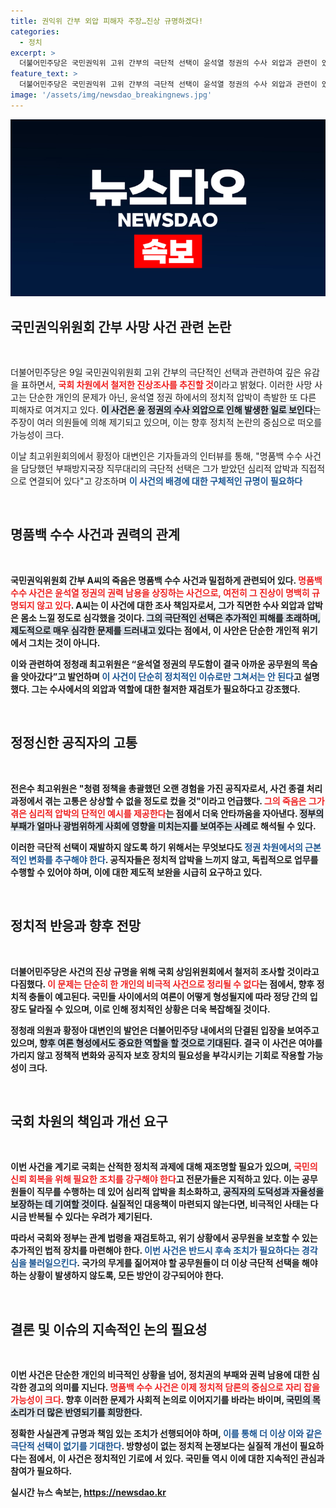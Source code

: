 ```yaml
---
title: 권익위 간부 외압 피해자 주장…진상 규명하겠다!
categories:
  - 정치
excerpt: >
  더불어민주당은 국민권익위 고위 간부의 극단적 선택이 윤석열 정권의 수사 외압과 관련이 있다며 국회 차원의 진상 규명을 예고했다. 이 사건은 공무원이 고통받는 현실을 심각하게 드러내고 있다.
feature_text: >
  더불어민주당은 국민권익위 고위 간부의 극단적 선택이 윤석열 정권의 수사 외압과 관련이 있다며 국회 차원의 진상 규명을 예고했다. 이 사건은 공무원이 고통받는 현실을 심각하게 드러내고 있다.
image: '/assets/img/newsdao_breakingnews.jpg'
---
```


<p><img src="/assets/img/newsdao_breakingnews.jpg" alt="flaretime 속보" /></p>

<h2 data-ke-size="size26">국민권익위원회 간부 사망 사건 관련 논란</h2>

<p data-ke-size="size16">&nbsp;</p>

<p>더불어민주당은 9일 국민권익위원회 고위 간부의 극단적인 선택과 관련하여 깊은 유감을 표하면서, <b><span style="color: #ee2323;">국회 차원에서 철저한 진상조사를 추진할 것</span></b>이라고 밝혔다. 이러한 사망 사고는 단순한 개인의 문제가 아닌, 윤석열 정권 하에서의 정치적 압박이 촉발한 또 다른 피해자로 여겨지고 있다. <b><span style="background-color: #21538527;">이 사건은 윤 정권의 수사 외압으로 인해 발생한 일로 보인다</span></b>는 주장이 여러 의원들에 의해 제기되고 있으며, 이는 향후 정치적 논란의 중심으로 떠오를 가능성이 크다. </p>

<p>이날 최고위원회의에서 황정아 대변인은 기자들과의 인터뷰를 통해, "명품백 수수 사건을 담당했던 부패방지국장 직무대리의 극단적 선택은 그가 받았던 심리적 압박과 직접적으로 연결되어 있다"고 강조하며 <b><span style="color: #1a5490;">이 사건의 배경에 대한 구체적인 규명이 필요하다</span></b고 전했다. 이러한 주장들은 국민들 사이에서 큰 분노를 일으키며, 정치계 전반에 걸쳐 여론이 악화될 가능성을 높이고 있다.</p>

<p data-ke-size="size16">&nbsp;</p>

<h2 data-ke-size="size26">명품백 수수 사건과 권력의 관계</h2>

<p data-ke-size="size16">&nbsp;</p>

<p>국민권익위원회 간부 A씨의 죽음은 명품백 수수 사건과 밀접하게 관련되어 있다. <b><span style="color: #ee2323;">명품백 수수 사건은 윤석열 정권의 권력 남용을 상징하는 사건으로, 여전히 그 진상이 명백히 규명되지 않고 있다</span></b>. A씨는 이 사건에 대한 조사 책임자로서, 그가 직면한 수사 외압과 압박은 몸소 느낄 정도로 심각했을 것이다. <b><span style="background-color: #21538527;">그의 극단적인 선택은 추가적인 피해를 초래하며, 제도적으로 매우 심각한 문제를 드러내고 있다</span></b>는 점에서, 이 사안은 단순한 개인적 위기에서 그치는 것이 아니다.</p>

<p>이와 관련하여 정청래 최고위원은 “윤석열 정권의 무도함이 결국 아까운 공무원의 목숨을 앗아갔다”고 발언하며 <b><span style="color: #1a5490;">이 사건이 단순히 정치적인 이슈로만 그쳐서는 안 된다</span></b>고 설명했다. 그는 수사에서의 외압과 역할에 대한 철저한 재검토가 필요하다고 강조했다.</p>

<p data-ke-size="size16">&nbsp;</p>

<h2 data-ke-size="size26">정정신한 공직자의 고통</h2>

<p data-ke-size="size16">&nbsp;</p>

<p>전은수 최고위원은 "청렴 정책을 총괄했던 오랜 경험을 가진 공직자로서, 사건 종결 처리 과정에서 겪는 고통은 상상할 수 없을 정도로 컸을 것"이라고 언급했다. <b><span style="color: #ee2323;">그의 죽음은 그가 겪은 심리적 압박의 단적인 예시를 제공한다</span></b>는 점에서 더욱 안타까움을 자아낸다. <b><span style="background-color: #21538527;">정부의 부패가 얼마나 광범위하게 사회에 영향을 미치는지를 보여주는 사례</span></b>로 해석될 수 있다.</p>

<p>이러한 극단적 선택이 재발하지 않도록 하기 위해서는 무엇보다도 <b><span style="color: #1a5490;">정권 차원에서의 근본적인 변화를 추구해야 한다</span></b>. 공직자들은 정치적 압박을 느끼지 않고, 독립적으로 업무를 수행할 수 있어야 하며, 이에 대한 제도적 보완을 시급히 요구하고 있다. </p>

<p data-ke-size="size16">&nbsp;</p>

<h2 data-ke-size="size26">정치적 반응과 향후 전망</h2>

<p data-ke-size="size16">&nbsp;</p>

<p>더불어민주당은 사건의 진상 규명을 위해 국회 상임위원회에서 철저히 조사할 것이라고 다짐했다. <b><span style="color: #ee2323;">이 문제는 단순히 한 개인의 비극적 사건으로 정리될 수 없다</span></b>는 점에서, 향후 정치적 충돌이 예고된다. 국민들 사이에서의 여론이 어떻게 형성될지에 따라 정당 간의 입장도 달라질 수 있으며, 이로 인해 정치적인 상황은 더욱 복잡해질 것이다.</p>

<p>정청래 의원과 황정아 대변인의 발언은 더불어민주당 내에서의 단결된 입장을 보여주고 있으며, <b><span style="background-color: #21538527;">향후 여론 형성에서도 중요한 역할을 할 것으로 기대된다</span></b>. 결국 이 사건은 여야를 가리지 않고 정책적 변화와 공직자 보호 장치의 필요성을 부각시키는 기회로 작용할 가능성이 크다.</p>

<p data-ke-size="size16">&nbsp;</p>

<h2 data-ke-size="size26">국회 차원의 책임과 개선 요구</h2>

<p data-ke-size="size16">&nbsp;</p>

<p>이번 사건을 계기로 국회는 산적한 정치적 과제에 대해 재조명할 필요가 있으며, <b><span style="color: #ee2323;">국민의 신뢰 회복을 위해 필요한 조치를 강구해야 한다</span></b>고 전문가들은 지적하고 있다. 이는 공무원들이 직무를 수행하는 데 있어 심리적 압박을 최소화하고, <b><span style="background-color: #21538527;">공직자의 도덕성과 자율성을 보장하는 데 기여할 것이다</span></b>. 실질적인 대응책이 마련되지 않는다면, 비극적인 사태는 다시금 반복될 수 있다는 우려가 제기된다.</p>

<p>따라서 국회와 정부는 관계 법령을 재검토하고, 위기 상황에서 공무원을 보호할 수 있는 추가적인 법적 장치를 마련해야 한다. <b><span style="color: #1a5490;">이번 사건은 반드시 후속 조치가 필요하다는 경각심을 불러일으킨다</span></b>. 국가의 무게를 짊어져야 할 공무원들이 더 이상 극단적 선택을 해야 하는 상황이 발생하지 않도록, 모든 방안이 강구되어야 한다.</p>

<p data-ke-size="size16">&nbsp;</p>

<h2 data-ke-size="size26">결론 및 이슈의 지속적인 논의 필요성</h2>

<p data-ke-size="size16">&nbsp;</p>

<p>이번 사건은 단순한 개인의 비극적인 상황을 넘어, 정치권의 부패와 권력 남용에 대한 심각한 경고의 의미를 지닌다. <b><span style="color: #ee2323;">명품백 수수 사건은 이제 정치적 담론의 중심으로 자리 잡을 가능성이 크다</span></b>. 향후 이러한 문제가 사회적 논의로 이어지기를 바라는 바이며, <b><span style="background-color: #21538527;">국민의 목소리가 더 많은 반영되기를 희망한다</span></b>.</p>

<p>정확한 사실관계 규명과 책임 있는 조치가 선행되어야 하며, <b><span style="color: #1a5490;">이를 통해 더 이상 이와 같은 극단적 선택이 없기를 기대한다</span></b>. 방향성이 없는 정치적 논쟁보다는 실질적 개선이 필요하다는 점에서, 이 사건은 정치적인 기로에 서 있다. 국민들 역시 이에 대한 지속적인 관심과 참여가 필요하다.</p>
실시간 뉴스 속보는, <a href="https://newsdao.kr" rel="dofollow">https://newsdao.kr</a>



